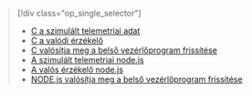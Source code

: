 > [!div class="op_single_selector"]
> * [C a szimulált telemetriai adat](../articles/iot-suite/iot-suite-raspberry-pi-kit-c-get-started-simulator.md)
> * [C a valódi érzékelő](../articles/iot-suite/iot-suite-raspberry-pi-kit-c-get-started-basic.md)
> * [C valósítja meg a belső vezérlőprogram frissítése](../articles/iot-suite/iot-suite-raspberry-pi-kit-c-get-started-advanced.md)
> * [A szimulált telemetriai node.js](../articles/iot-suite/iot-suite-raspberry-pi-kit-node-get-started-simulator.md)
> * [A valós érzékelő node.js](../articles/iot-suite/iot-suite-raspberry-pi-kit-node-get-started-basic.md)
> * [NODE.js valósítja meg a belső vezérlőprogram frissítése](../articles/iot-suite/iot-suite-raspberry-pi-kit-node-get-started-advanced.md)
